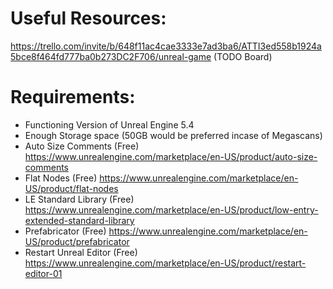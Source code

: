 # Useful Resources:
https://trello.com/invite/b/648f11ac4cae3333e7ad3ba6/ATTI3ed558b1924a5bce8f464fd777ba0b273DC2F706/unreal-game (TODO Board)


# Requirements:
- Functioning Version of Unreal Engine 5.4
- Enough Storage space (50GB would be preferred incase of Megascans)
- Auto Size Comments (Free) https://www.unrealengine.com/marketplace/en-US/product/auto-size-comments
- Flat Nodes (Free) https://www.unrealengine.com/marketplace/en-US/product/flat-nodes
- LE Standard Library (Free) https://www.unrealengine.com/marketplace/en-US/product/low-entry-extended-standard-library
- Prefabricator (Free) https://www.unrealengine.com/marketplace/en-US/product/prefabricator
- Restart Unreal Editor (Free) https://www.unrealengine.com/marketplace/en-US/product/restart-editor-01

